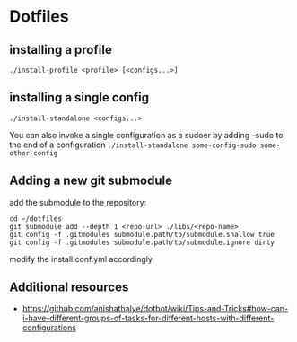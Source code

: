 # Dotfiles

## installing a profile
`./install-profile <profile> [<configs...>]`

## installing a single config
`./install-standalone <configs...>`

You can also invoke a single configuration as a sudoer by adding -sudo to the end of a configuration
`./install-standalone some-config-sudo some-other-config`


## Adding a new git submodule
add the submodule to the repository:
````
cd ~/dotfiles 
git submodule add --depth 1 <repo-url> ./libs/<repo-name>
git config -f .gitmodules submodule.path/to/submodule.shallow true
git config -f .gitmodules submodule.path/to/submodule.ignore dirty

``````
modify the install.conf.yml accordingly

## Additional resources
- https://github.com/anishathalye/dotbot/wiki/Tips-and-Tricks#how-can-i-have-different-groups-of-tasks-for-different-hosts-with-different-configurations
